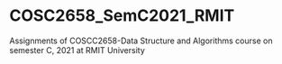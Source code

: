 # COSC2658_SemC2021_RMIT
Assignments of COSCC2658-Data Structure and Algorithms course on semester C, 2021 at RMIT University
